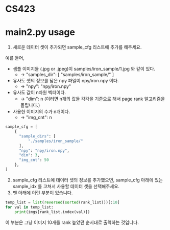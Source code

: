 # CS423

# main2.py usage

1. 새로운 데이터 셋이 추가되면 sample_cfg 리스트에 추가를 해주세요.

예를 들어,
* 샘플 이미지들 (.jpg or .jpeg)이 samples/iron_sample/1.jpg 와 같이 있다.
  * -> "samples_dir": [ "samples/iron_sample/" ]
* 유사도 셋의 정보를 담은 npy 파일이 npy/iron.npy 이다.
  * -> "npy": "npy/iron.npy"
* 유사도 값이 n차원 벡터이다.
  * -> "dim": n (이러면 n개의 값들 각각을 기준으로 해서 page rank 알고리즘을 돌립니다.)
* 사용한 이미지의 수가 n개이다.
  * -> "img_cnt": n
  
```python
sample_cfg = [
    {
      "sample_dirs": [
          "./samples/iron_sample/"
      ],
      "npy": "npy/iron.npy",
      "dim": 3,
      "img_cnt": 50
    },
]
```

2. sample_cfg 리스트에 데이터 셋의 정보를 추가했으면, sample_cfg 아래에 있는 sample_idx 를 고쳐서 사용할 데이터 셋을 선택해주세요.
3. 맨 아래에 이런 부분이 있습니다.
```python
temp_list = list(reversed(sorted(rank_list)))[:10]
for val in temp_list:
    print(imgs[rank_list.index(val)])
```
이 부분은 그냥 이미지 10개를 rank 높았던 순서대로 출력하는 것입니다.
